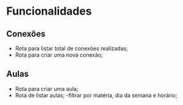 # Funcionalidades

## Conexões

- Rota para listar total de conexões realizadas;
- Rota para criar uma nova conexão;

## Aulas
- Rota para criar uma aula;
- Rota de listar aulas;
  -filtrar por matéria, dia da semana e horário;
